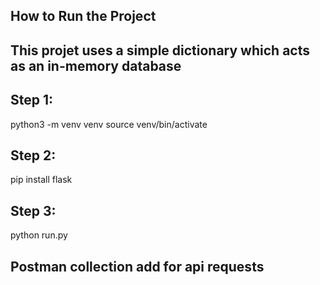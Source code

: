 ## How to Run the Project
## This projet uses a simple dictionary which acts as an in-memory database


## Step 1:

python3 -m venv venv
source venv/bin/activate


## Step 2:
pip install flask


## Step 3:
python run.py



## Postman collection add for api requests 